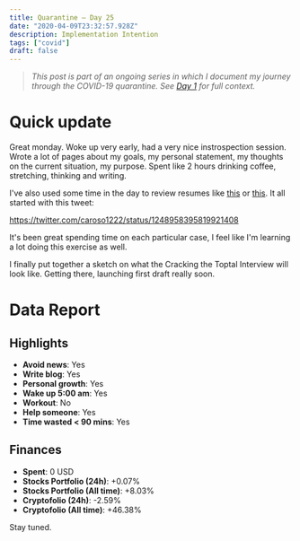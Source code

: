 ```yaml
---
title: Quarantine — Day 25
date: "2020-04-09T23:32:57.928Z"
description: Implementation Intention
tags: ["covid"]
draft: false
---
```


> *This post is part of an ongoing series in which I document my journey through the COVID-19 quarantine. See [Day 1](/quarantine-day-1) for full context.*

<div class="divider"></div>

# Quick update

Great monday. Woke up very early, had a very nice instrospection session. Wrote a lot of pages about my goals, my personal statement, my thoughts on the current situation, my purpose. Spent like 2 hours drinking coffee, stretching, thinking and writing.

I've also used some time in the day to review resumes like [this](/resume-review/andres) or [this](/resume-review/santiago). It all started with this tweet:

https://twitter.com/caroso1222/status/1248958395819921408

It's been great spending time on each particular case, I feel like I'm learning a lot doing this exercise as well.

I finally put together a sketch on what the Cracking the Toptal Interview will look like. Getting there, launching first draft really soon.

<div class="divider"></div>

# Data Report

## Highlights

* **Avoid news**: Yes
* **Write blog**: Yes
* **Personal growth**: Yes
* **Wake up 5:00 am**: Yes
* **Workout**: No
* **Help someone**: Yes
* **Time wasted < 90 mins**: Yes

## Finances

* **Spent**: 0 USD
* **Stocks Portfolio (24h)**: +0.07%
* **Stocks Portfolio (All time)**: +8.03%
* **Cryptofolio (24h)**: -2.59%
* **Cryptofolio (All time)**: +46.38%

<div class="divider"></div>

Stay tuned.
